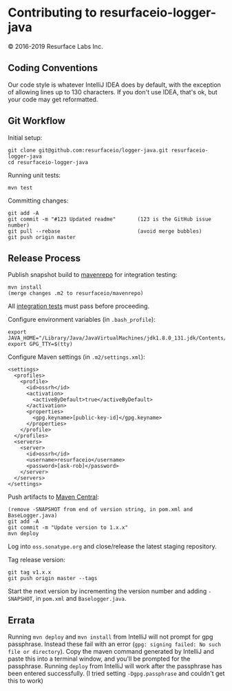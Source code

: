 # Contributing to resurfaceio-logger-java
&copy; 2016-2019 Resurface Labs Inc.

## Coding Conventions

Our code style is whatever IntelliJ IDEA does by default, with the exception of allowing lines up to 130 characters.
If you don't use IDEA, that's ok, but your code may get reformatted.

## Git Workflow 

Initial setup: 

```
git clone git@github.com:resurfaceio/logger-java.git resurfaceio-logger-java
cd resurfaceio-logger-java
```

Running unit tests:

```
mvn test
```

Committing changes:

```
git add -A
git commit -m "#123 Updated readme"       (123 is the GitHub issue number)
git pull --rebase                         (avoid merge bubbles)
git push origin master
```

## Release Process

Publish snapshot build to [mavenrepo](https://github.com/resurfaceio/mavenrepo) for integration testing:

```
mvn install
(merge changes .m2 to resurfaceio/mavenrepo)
```

All [integration tests](https://github.com/resurfaceio/logger-tests) must pass before proceeding.

Configure environment variables (in `.bash_profile`):

```
export JAVA_HOME="/Library/Java/JavaVirtualMachines/jdk1.8.0_131.jdk/Contents/Home"
export GPG_TTY=$(tty)
```

Configure Maven settings (in `.m2/settings.xml`):

```
<settings>
  <profiles>
    <profile>
      <id>ossrh</id>
      <activation>
        <activeByDefault>true</activeByDefault>
      </activation>
      <properties>
        <gpg.keyname>[public-key-id]</gpg.keyname>
      </properties>
    </profile>
  </profiles>
  <servers>
    <server>
      <id>ossrh</id>
      <username>resurfaceio</username>
      <password>[ask-rob]</password>
    </server>
  </servers>
</settings>
```

Push artifacts to [Maven Central](https://search.maven.org/):

```
(remove -SNAPSHOT from end of version string, in pom.xml and BaseLogger.java)
git add -A
git commit -m "Update version to 1.x.x"
mvn deploy
```

Log into `oss.sonatype.org` and close/release the latest staging repository.

Tag release version:

```
git tag v1.x.x
git push origin master --tags
```

Start the next version by incrementing the version number and adding `-SNAPSHOT`,
in `pom.xml` and `Baselogger.java`.

## Errata

Running `mvn deploy` and `mvn install` from IntelliJ will not prompt for gpg passphrase.
Instead these fail with an error (`gpg: signing failed: No such file or directory`).
Copy the maven command generated by IntelliJ and paste this into a terminal window, and you'll be prompted for the passphrase.
Running `deploy` from IntelliJ will work after the passphrase has been entered successfully.
(I tried setting `-Dgpg.passphrase` and couldn't get this to work)